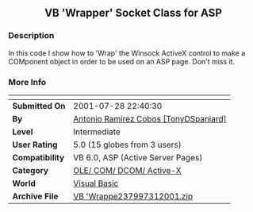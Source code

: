﻿<div align="center">

## VB 'Wrapper' Socket Class for ASP


</div>

### Description

In this code I show how to 'Wrap' the Winsock ActiveX control to make a COMponent object in order to be used on an ASP page. Don't miss it.
 
### More Info
 


<span>             |<span>
---                |---
**Submitted On**   |2001-07-28 22:40:30
**By**             |[Antonio Ramirez Cobos \[TonyDSpaniard\]](https://github.com/Planet-Source-Code/PSCIndex/blob/master/ByAuthor/antonio-ramirez-cobos-tonydspaniard.md)
**Level**          |Intermediate
**User Rating**    |5.0 (15 globes from 3 users)
**Compatibility**  |VB 6\.0, ASP \(Active Server Pages\) 
**Category**       |[OLE/ COM/ DCOM/ Active\-X](https://github.com/Planet-Source-Code/PSCIndex/blob/master/ByCategory/ole-com-dcom-active-x__1-29.md)
**World**          |[Visual Basic](https://github.com/Planet-Source-Code/PSCIndex/blob/master/ByWorld/visual-basic.md)
**Archive File**   |[VB 'Wrappe237997312001\.zip](https://github.com/Planet-Source-Code/antonio-ramirez-cobos-tonydspaniard-vb-wrapper-socket-class-for-asp__1-25677/archive/master.zip)









